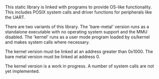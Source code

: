 This static library is linked with programs to provide OS-like functionality.
This includes POSIX system calls and driver functions for peripherals like the
UART.

There are two variants of this library. The 'bare-metal' version runs as a
standalone executable with no operating system support and the MMU disabled.
The 'kernel' runs as a user mode program loaded by os/kernel and makes system
calls where necessary.

The kernel version must be linked at an address greater than 0x1000.
The bare metal version must be linked at address 0.

The kernel version is a work in progress. A number of system calls are not yet
implemented.
